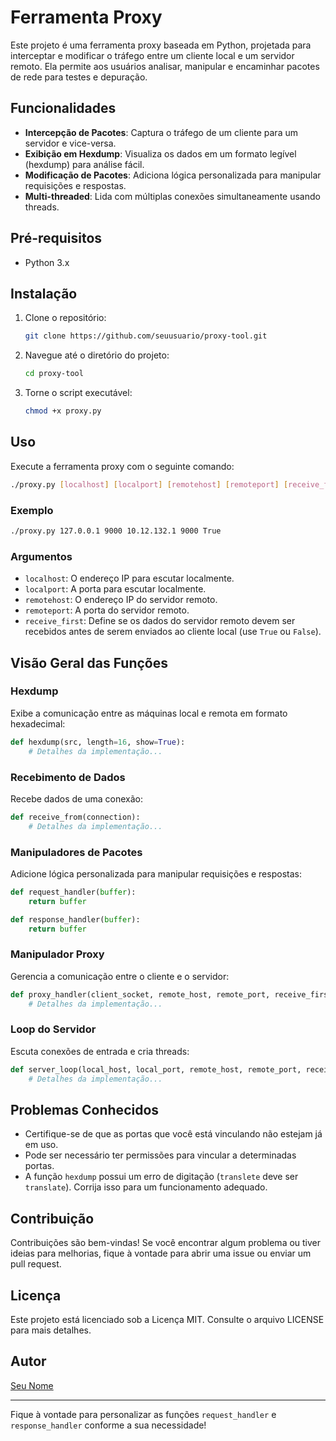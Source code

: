 # Ferramenta Proxy

Este projeto é uma ferramenta proxy baseada em Python, projetada para interceptar e modificar o tráfego entre um cliente local e um servidor remoto. Ela permite aos usuários analisar, manipular e encaminhar pacotes de rede para testes e depuração.

## Funcionalidades

- **Intercepção de Pacotes**: Captura o tráfego de um cliente para um servidor e vice-versa.
- **Exibição em Hexdump**: Visualiza os dados em um formato legível (hexdump) para análise fácil.
- **Modificação de Pacotes**: Adiciona lógica personalizada para manipular requisições e respostas.
- **Multi-threaded**: Lida com múltiplas conexões simultaneamente usando threads.

## Pré-requisitos

- Python 3.x

## Instalação

1. Clone o repositório:
   ```bash
   git clone https://github.com/seuusuario/proxy-tool.git
   ```
2. Navegue até o diretório do projeto:
   ```bash
   cd proxy-tool
   ```
3. Torne o script executável:
   ```bash
   chmod +x proxy.py
   ```

## Uso

Execute a ferramenta proxy com o seguinte comando:

```bash
./proxy.py [localhost] [localport] [remotehost] [remoteport] [receive_first]
```

### Exemplo

```bash
./proxy.py 127.0.0.1 9000 10.12.132.1 9000 True
```

### Argumentos

- `localhost`: O endereço IP para escutar localmente.
- `localport`: A porta para escutar localmente.
- `remotehost`: O endereço IP do servidor remoto.
- `remoteport`: A porta do servidor remoto.
- `receive_first`: Define se os dados do servidor remoto devem ser recebidos antes de serem enviados ao cliente local (use `True` ou `False`).

## Visão Geral das Funções

### Hexdump

Exibe a comunicação entre as máquinas local e remota em formato hexadecimal:
```python
def hexdump(src, length=16, show=True):
    # Detalhes da implementação...
```

### Recebimento de Dados

Recebe dados de uma conexão:
```python
def receive_from(connection):
    # Detalhes da implementação...
```

### Manipuladores de Pacotes

Adicione lógica personalizada para manipular requisições e respostas:
```python
def request_handler(buffer):
    return buffer

def response_handler(buffer):
    return buffer
```

### Manipulador Proxy

Gerencia a comunicação entre o cliente e o servidor:
```python
def proxy_handler(client_socket, remote_host, remote_port, receive_first):
    # Detalhes da implementação...
```

### Loop do Servidor

Escuta conexões de entrada e cria threads:
```python
def server_loop(local_host, local_port, remote_host, remote_port, receive_first):
    # Detalhes da implementação...
```

## Problemas Conhecidos

- Certifique-se de que as portas que você está vinculando não estejam já em uso.
- Pode ser necessário ter permissões para vincular a determinadas portas.
- A função `hexdump` possui um erro de digitação (`translete` deve ser `translate`). Corrija isso para um funcionamento adequado.

## Contribuição

Contribuições são bem-vindas! Se você encontrar algum problema ou tiver ideias para melhorias, fique à vontade para abrir uma issue ou enviar um pull request.

## Licença

Este projeto está licenciado sob a Licença MIT. Consulte o arquivo LICENSE para mais detalhes.

## Autor

[Seu Nome](https://github.com/seuusuario)

---

Fique à vontade para personalizar as funções `request_handler` e `response_handler` conforme a sua necessidade!

